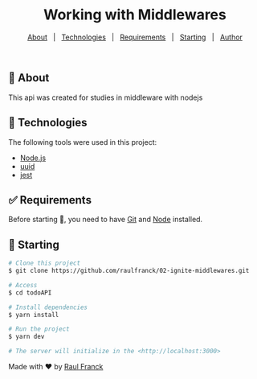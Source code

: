 
<h1 align="center">Working with Middlewares</h1>


<!-- Status -->

<!-- <h4 align="center"> 
	🚧  Desafio 🚀 Under construction...  🚧
</h4> 

<hr> -->

<p align="center">
  <a href="#dart-about">About</a> &#xa0; | &#xa0; 
  <a href="#rocket-technologies">Technologies</a> &#xa0; | &#xa0;
  <a href="#white_check_mark-requirements">Requirements</a> &#xa0; | &#xa0;
  <a href="#checkered_flag-starting">Starting</a> &#xa0; | &#xa0;
  <a href="https://github.com/raulfranck" target="_blank">Author</a>
</p>

<br>

## :dart: About ##

This api was created for studies in middleware with nodejs

## :rocket: Technologies ##

The following tools were used in this project:

- [Node.js](https://nodejs.org/en/)
- [uuid](https://www.npmjs.com/package/uuid)
- [jest](https://jestjs.io/docs/getting-started)

## :white_check_mark: Requirements ##

Before starting :checkered_flag:, you need to have [Git](https://git-scm.com) and [Node](https://nodejs.org/en/) installed.

## :checkered_flag: Starting ##

```bash
# Clone this project
$ git clone https://github.com/raulfranck/02-ignite-middlewares.git

# Access
$ cd todoAPI

# Install dependencies
$ yarn install

# Run the project
$ yarn dev

# The server will initialize in the <http://localhost:3000>
```


Made with :heart: by <a href="https://github.com/raulfranck" target="_blank">Raul Franck</a>

&#xa0;

